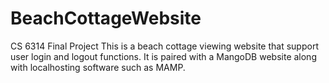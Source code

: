 # BeachCottageWebsite
CS 6314 Final Project
This is a beach cottage viewing website that support user login and logout functions. It is paired with a MangoDB website along with localhosting software such as MAMP.
